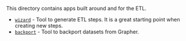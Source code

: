 This directory contains apps built around and for the ETL.


- [`wizard`](./wizard) - Tool to generate ETL steps. It is a great starting point when creating new steps.
- [`backport`](./backport) - Tool to backport datasets from Grapher.
